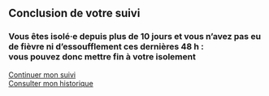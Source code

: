 ## Conclusion de votre suivi

<div class="statut statut-deconfinement">

### Vous êtes isolé·e depuis plus de 10 jours et vous n’avez pas eu de fièvre ni d’essoufflement ces dernières 48 h :<br> vous pouvez donc mettre fin à votre isolement

</div>

<div class="form-controls">
    <div class="button-full-width">
        <a class="button button-full-width" href="#suiviintroduction"
            >Continuer mon suivi</a>
    </div>
    <a class="button button-outline button-full-width" href="#suivihistorique">Consulter mon historique</a>
</div>
